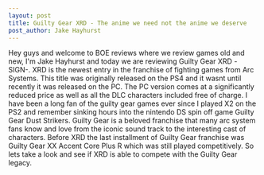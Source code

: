 ```yaml
---
layout: post
title: Guilty Gear XRD - The anime we need not the anime we deserve
post_author: Jake Hayhurst
---
```


Hey guys and welcome to BOE reviews where we review games old and new, I'm Jake Hayhurst and today we are reviewing Guilty Gear XRD -SIGN-. XRD is the newest entry in the franchise of fighting games from Arc Systems. This title was originally released on the PS4 and it wasnt until recently it was released on the PC. The PC version comes at a significantly reduced price as well as all the DLC characters included free of charge. I have been a long fan of the guilty gear games ever since I played X2 on the PS2 and remember sinking hours into the nintendo DS spin off game Guilty Gear Dust Strikers. Guilty Gear is a beloved franchise that many arc system fans know and love from the iconic sound track to the interesting cast of characters. Before XRD the last installment of Guilty Gear franchise was Guilty Gear XX Accent Core Plus R which was still played competitively. So lets take a look and see if XRD is able to compete with the Guilty Gear legacy.
